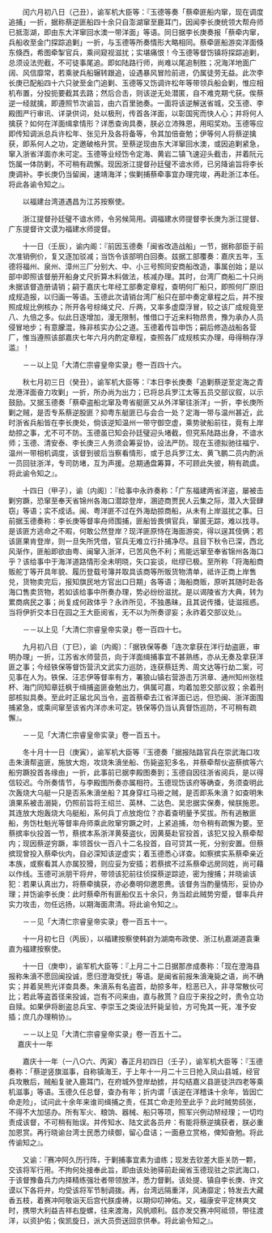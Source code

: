 <!-- { "loadSidebar": true } -->
　　闰六月初八日（己丑），谕军机大臣等：『玉德等奏「蔡牵匪船内窜，现在调度追捕」一折，据称蔡逆匪船四十余只自澎湖窜至鹿耳门，因闻李长庚统领大帮舟师已抵澎湖，即由东大洋窜回水澳一带洋面」等语。同日据李长庚奏报「蔡牵内窜，兵船收至金门探踪追剿」一折，与玉德等所奏情形大略相同。蔡牵匪船游奕洋面倏东倏西，希图牵掣官兵，乘间窥视滋扰；实堪痛恨！今玉德等督饬镇将探踪追剿，总须设法兜截，不可徒事尾追。即如陆路行师，尚难以尾追制胜；况海洋地面广阔、风信靡常，若乘驶兵船辗转跟追，设遇暴风冒险前进，仍属徒劳无益。此次李长庚已配船四十六只驶至金门追剿、玉德等又饬调许松年等带领兵船会剿，惟应相机布置，分投扼要截其去路；然后合击，则该逆无处潜匿，自不难克期弋获。俟蔡逆一经就擒，即遵照节次谕旨，由六百里驰奏。一面将该逆解送省城，交玉德、李殿图严行审讯、详录供词，处以极刑，传首各洋面，以彰国宪而快人心；并将何人擒获？如何在洋面缉拿情形？详悉查询具奏，朕必立沛殊恩，用昭奖劝。玉德等应即传知调派总兵许松年、张见升及各将备等，令其加倍奋勉；伊等何人将蔡逆擒获，即系何人之功，定邀破格升赏。至蔡逆现由东大洋窜回水澳，或因追剿紧急，窜入浙省洋面亦未可定。玉德等业经饬令定海、黄岩二镇飞速迎头截击，并着阮元饬属一体防剿，不可稍有疏懈。现因浙江提督孙廷璧不谙水师，已另降谕旨将李长庚调补。李长庚仍当留闽，速靖海洋；俟剿捕蔡牵事宜办理完竣，再赴浙江本任。将此各谕令知之』。

　　以福建台湾道遇昌为江苏按察使。

　　浙江提督孙廷璧不谙水师，令另候简用。调福建水师提督李长庚为浙江提督、广东提督许文谟为福建水师提督。

　　十一日（壬辰），谕内阁：『前因玉德奏「闽省改造战船」一节，据称部臣于前次准销例价，复又逐加驳减；当饬令该部明白回奏。兹据工部覆奏：嘉庆五年，玉德将福州、泉州、漳州三厂分别大、中、小三号照同安商船改造，事属创始；是以部中即照该督册开船身丈尺折算木料做法，核减办理。其时，台湾厂商船二十只尚未据该督造册请销；嗣于嘉庆七年经工部奏定章程，查明何厂船只，即照何厂原旧成规造报，以归画一等语。玉德此次请销台湾厂船只在部中奏定章程之后，并不按照成规比例核办；所开各号棕绳丈尺、斤两，又率多虚糜浮冒，较之该厂成规竟至八、九倍之多。似此日逐增加，漫无限制，惟借口于近来料物昂贵，豫为承办人员侵冒地步；有意朦混，殊非核实办公之道。玉德着传旨申饬；嗣后修造战船各营厂，惟当遵照该部嘉庆七年六月内酌定章程，查照各厂成规核实办理，毋得稍存浮滥』！

　　－－以上见「大清仁宗睿皇帝实录」卷一百四十六。

　　秋七月初三日（癸丑），谕军机大臣等：『本日李长庚奏「追剿蔡逆至定海之青龙港洋面奋力攻剿」一折，所办尚为出力；已将总兵罗江太等五员交部议叙，以示鼓励。又据玉德奏「蔡牵盗船北窜及粤省艇匪又从外洋窜往浙洋」一折，李长庚所剿之贼，是否专系蔡逆股匪？抑粤东艇匪已与会合一处？定海一带与温州甚近，此时浙省兵船皆在李长庚处，倘该逆知温州一带守御空虚，乘势驶船前往，竟有上岸劫掠之事，尤不可不防。玉德虽已知会孙廷璧迎头堵截，但究系陆路出身，不谙水师；玉德、清安泰、李长庚三人务须会筹妥协，设法严防。现在玉德拟驰往福宁、温州一带相机调度，该督到彼后当察看情形，或于总兵罗江太、黄飞鹏二员内酌派一员回驻浙洋，专司防堵，互为声援。总期通盘筹算，不可顾此失彼，稍有疏虞。将此谕令知之』。

　　十四日（甲子），谕〔内阁〕：『给事中永祚奏称：「广东福建两省洋盗，屡被击剿穷蹶，恐窜至奉天省锦州各海口潜踪登岸，溷迹商贾民人云集之际，潜入大营肆窃」等语；实不成话。闽、粤洋匪不过在外海劫掠商船，从未有上岸滋扰之事。日前据玉德奏称：李长庚等督率舟师围捕，匪船皆畏惧官兵，窜匿无踪，难以找寻。是该匪方逃命之不暇，何敢公然登岸？现洋匪原恃在海面游奕，得以逞其伎俩；若该匪果肯登岸，则一旦失所凭借，官兵无难立行扑捕净尽。且目下秋令已深，西北风渐作，匪船即欲由粤、闽窜入浙洋，已苦风色不利；焉能远窜至奉省锦州各海口乎？该给事中于海洋道路情形全未明晓，矢口妄谈，纰缪已极。至所称「将海船商贩舵丁等开具年貌、履历登载号簿并取具该商等所贩货物清单，祗许正商上岸售兑，货物卖完后，报知旗民地方官出口日期」各等语；海船商贩，原听其随时赴各海口售卖货物，若如该给事中所奏办理，势必纷纷滋扰。是以谒陵省方大典，转为累商病民之事；尚复成何政体乎？永祚所见，不独愚昧，且其说传播，徒滋摇惑。当将伊折交本日在园之王大臣阅省，无不以为所奏谬妄；永祚着交部议处』。

　　－－以上见「大清仁宗睿皇帝实录」卷一百四十七。

　　九月初八日（丁巳），谕〔内阁〕：「据铁保等奏「连次拿获在洋行劫盗匪，审明办理」一折，江苏省水师营员，向于洋面缉捕事宜不甚熟练，亦从无奏及拿获洋匪之事；今经铁保等督饬营汛文武实力巡防，连获蔡廷秀、周文达等行劫二案，可见事在人为。铁保、汪志伊等督率有方，署狼山镇右营游击万洪章、通州知州张桂杯、海门同知章廷枫于缉捕盗匪奋勉出力，俱属可嘉，均着加恩交部议叙；余着刑部核拟具奏。至此时正届北风当令，盗首蔡牵去江省洋面已远，但恐闽、浙洋面围捕紧急，或乘间窜至该省内洋亦未可定。铁保等仍当认真督饬巡防，不可稍有疏懈』。 

　　－－见「大清仁宗睿皇帝实录」卷一百五十。

　　冬十月十一日（庚寅），谕军机大臣等『玉德奏「据报陆路官兵在崇武海口攻击朱濆帮盗匪，施放大炮，攻烧朱濆坐船、伤毙盗犯多名，并蔡牵帮伙盗蔡摈等六船穷蹶投首各缘由」一折，此事前已据李殿图奏到；玉德自因往浙省阅兵，是以得信较迟。今所奏情节，与李殿图所奏亦属相符。玉德现饬该府等确查，务须查明此次轰烧大乌艇一只是否系朱濆坐船？其身穿红马褂之贼，是否即系朱濆？如查明朱濆果系被击溺毙，仍照前旨将王绍兰、英林、二达色、吴忠据实保奏，候朕施恩。其连放大炮轰烧大乌艇船，系何兵丁点放炮位？亦着查明量予奖拔。所有逃散匪船，务饬杜魁光等督率舟师乘此败窜穷蹶之时，上紧追捕，勿令稍有疏懈为要。至蔡摈率伙投首一节，蔡摈本系浙洋黄葵盗伙，因黄葵赴官投首，该犯又投入蔡牵帮内；现因蔡逆穷蹶，率领首伙一百八十二名投首，自可贷其一死，分别安置。但蔡摈现曾投入蔡牵伙内，自必深知该逆虚实；着玉德悉心详查。如察摈实系蔡牵亲近本族，或察看其人亦属狡猾，则应妥为安插；若蔡摈不过系蔡牵远房同姓，尚可藉以作线。玉德可派朋干将弁，带领该犯前往侦探蔡逆踪迹，密为搜捕；并晓谕该犯：若果认真出力，将蔡牵擒获，亦必奏明仰邀恩赉。该督务当酌量情形，妥协办理；并饬谕李长庚：此时蔡牵所有匪船仅五十余只，务当趁此贼势穷蹙，督率兵弁实力攻击，勿任远扬，以期海面肃清。将此谕令知之』。

　　－－见「大清仁宗睿皇帝实录」卷一百五十一。

　　十一月初七日（丙辰），以福建按察使韩崶为湖南布政使、浙江杭嘉湖道袁秉直为福建按察使。

　　十一日（庚申），谕军机大臣等：『上月二十二日据那彦成奏称：「现在澄海县报称朱濆不愿回闽投诚，愿归澄海受抚」等语。是闽省前报朱濆淹毙之语，尚不确实；并着吴熊光详查具奏。朱濆系有名盗首，劫掠多年，稔恶已入，非寻常散伙可比；若此等盗首径来投诚，岂有不问来由，直与赦贳？自应于来投之时，责令立功自赎。如果伊将剧盗总兵宝、李崇玉之类设法歼毙呈验，方可免其一死，准予安插；庶几办理稍协』。

　　－－以上见「大清仁宗睿皇帝实录」卷一百五十二。  
　 
嘉庆十一年

　　嘉庆十一年（一八○六、丙寅）春正月初四日（壬子），谕军机大臣等：『玉德奏称：「蔡逆竖旗滋事，自称镇海王，于上年十一月二十三日抢入凤山县城，经官兵攻散后，贼船复驶入鹿耳门，在府城外登岸劫掳，并勾结嘉义县匪徒洪四老等乘机滋事」等语。玉德久任总督，查办有年；折内谓「该逆在洋稽诛十余年，皆因亡命走险」，试问此十余年来谁司缉捕之责，任其亡命走险至此乎？此时贼势鸱张，不得不大加惩办。所有军火、粮饷、器械、船只等项，照军兴例动帑经理；一切均责成该督，不可稍有贻误。并传知水、陆文武各员弁：有能将蔡逆擒获者，朕必重加恩赏。再行晓谕台湾士民悉力续御，留心盘诘；一面悬立赏格，俾知奋勉。将此传谕知之』。

　　又谕：『赛冲阿久历行阵，于剿捕事宜素为谙练；现发去钦差大臣关防一颗，交该将军行用。不拘何处接奉此旨，即由该处驰驿前赴闽省玉德现驻之崇武海口，于该督豫备兵力内择精练强壮者带领放洋，悉力督剿。该处提、镇自李长庚、许文谟以下各将弁，均受该将军节制调拨。再，台湾远隔重洋，风涛靡定；特发去大藏香五枝，着赛冲阿敬诣天后宫代朕虔祷，以期仰叨神佑。又，福康安平定林爽文时，携带大利益吉祥右旋螺，往来渡海，风帆顺利。兹亦发交赛冲阿祗领，带往渡洋，以资护佑；俟凯旋日，派大员赍送回京供奉。将此谕令知之』。

